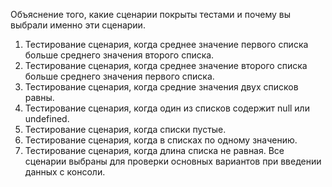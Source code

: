 Объяснение того, какие сценарии покрыты тестами и почему вы выбрали именно эти сценарии. 
  1. Тестирование сценария, когда среднее значение первого списка больше среднего значения второго списка. 
  2.  Тестирование сценария, когда среднее значение второго списка больше среднего значения первого списка.
  3. Тестирование сценария, когда средние значения двух списков равны.
  4. Тестирование сценария, когда один из списков содержит null или undefined.
  5.  Тестирование сценария, когда списки пустые.
  6.  Тестирование сценария, когда в списках по одному значению.
  7.  Тестирование сценария, когда длина списка не равная.
 Все сценарии выбраны для проверки основных вариантов при введении данных с консоли. 
